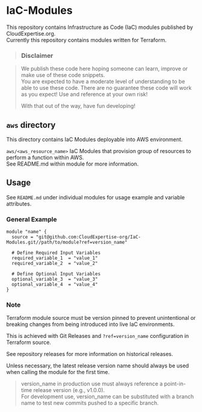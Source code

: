 # IaC-Modules

This repository contains Infrastructure as Code (IaC) modules published by CloudExpertise.org.  
Currently this repository contains modules written for Terraform.

> ### Disclaimer  

> We publish these code here hoping someone can learn, improve or make use of these code snippets.  
> You are expected to have a moderate level of understanding to be able to use these code.
> There are no guarantee these code will work as you expect! Use and reference at your own risk!  
>  
> With that out of the way, have fun developing! 

## `aws` directory

This directory contains IaC Modules deployable into AWS environment.

`aws/<aws_resource_name>`
IaC Modules that provision group of resources to perform a function within AWS.  
See README.md within module for more information.

## Usage

See `README.md` under individual modules for usage example and variable attributes.

### General Example

```hcl
module "name" {
  source = "git@github.com:CloudExpertise-org/IaC-Modules.git//path/to/module?ref=version_name"

  # Define Required Input Variables
  required_variable_1  = "value_1"
  required_variable_2  = "value_2"

  # Define Optional Input Variables
  optional_variable_3  = "value_3"
  optional_variable_4  = "value_4"
}
```

### Note

Terraform module source must be version pinned to prevent unintentional or breaking changes from being introduced into live IaC environments.

This is achieved with Git Releases and `?ref=version_name` configuration in Terraform source.

See repository releases for more information on historical releases. 

Unless necessary, the latest release version name should always be used when calling the module for the first time. 

> version_name in production use must always reference a point-in-time release version (e.g., v1.0.0).  
> For development use, version_name can be substituted with a branch name to test new commits pushed to a specific branch.